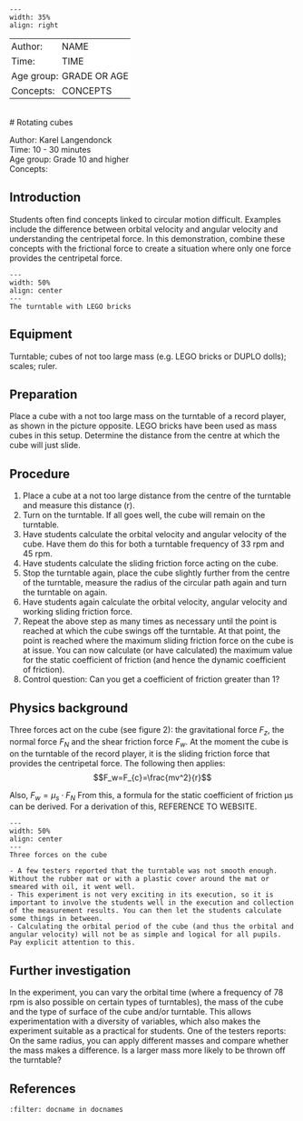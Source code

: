 

<div style="clear: both;">

```{figure} ../../figures/ready.png
---
width: 35%
align: right
```

</div>

<table style="width: 100%; border-collapse: collapse; border: none;">
    <tr style="background-color: white;"> 
        <td style="text-align: left; padding: 3px; border: none;">Author:</td>
        <td style="text-align: left; padding: 3px; border: none;">NAME</td>
    </tr>
    <tr style="background-color: white;">
        <td style="text-align: left; padding: 3px; border: none;">Time:</td>
        <td style="text-align: left; padding: 3px; border: none;">TIME</td>
    </tr>
    <tr style="background-color: white;">
        <td style="text-align: left; padding: 3px; border: none;">Age group:</td>
        <td style="text-align: left; padding: 3px; border: none;">GRADE OR AGE</td>
    </tr>
    <tr style="background-color: white;">
        <td style="text-align: left; padding: 3px; border: none;">Concepts:</td>
        <td style="text-align: left; padding: 3px; border: none;">CONCEPTS</td>
    </tr>
</table><br>
# Rotating cubes

Author: Karel Langendonck    \
Time: 10 - 30 minutes	  	\
Age group:	Grade 10 and higher\
Concepts:	

## Introduction
Students often find concepts linked to circular motion difficult. Examples include the difference between orbital velocity and angular velocity and understanding the centripetal force. In this demonstration, combine these concepts with the frictional force to create a situation where only one force provides the centripetal force. 

```{figure} demo58_figure1.JPG
---
width: 50%
align: center
---
The turntable with LEGO bricks
```

## Equipment
Turntable; 
cubes of not too large mass (e.g. LEGO bricks or DUPLO dolls); 
scales; 
ruler.

## Preparation
Place a cube with a not too large mass on the turntable of a record player, as shown in the picture opposite. LEGO bricks have been used as mass cubes in this setup. Determine the distance from the centre at which the cube will just slide.

## Procedure
1.	Place a cube at a not too large distance from the centre of the turntable and measure this distance (r).
2.	Turn on the turntable. If all goes well, the cube will remain on the turntable.
3.	Have students calculate the orbital velocity and angular velocity of the cube. Have them do this for both a turntable frequency of 33 rpm and 45 rpm.
4.	Have students calculate the sliding friction force acting on the cube.
5.	Stop the turntable again, place the cube slightly further from the centre of the turntable, measure the radius of the circular path again and turn the turntable on again. 
6.	Have students again calculate the orbital velocity, angular velocity and working sliding friction force.
7.	Repeat the above step as many times as necessary until the point is reached at which the cube swings off the turntable. At that point, the point is reached where the maximum sliding friction force on the cube is at issue. You can now calculate (or have calculated) the maximum value for the static coefficient of friction (and hence the dynamic coefficient of friction).
8.	Control question: Can you get a coefficient of friction greater than 1?

## Physics background
Three forces act on the cube (see figure 2): the gravitational force $F_z$, the normal force $F_N$ and the shear friction force $F_w$. At the moment the cube is on the turntable of the record player, it is the sliding friction force that provides the centripetal force. The following then applies:
$$F_w=F_{c}=\frac{mv^2}{r}$$

Also, $F_w = μ_s \cdot F_N$ 
From this, a formula for the static coefficient of friction μs can be derived.
For a derivation of this, REFERENCE TO WEBSITE.

```{figure} demo58_figure2.jpg
---
width: 50%
align: center
---
Three forces on the cube
```

```{tip}
- A few testers reported that the turntable was not smooth enough. Without the rubber mat or with a plastic cover around the mat or smeared with oil, it went well.
- This experiment is not very exciting in its execution, so it is important to involve the students well in the execution and collection of the measurement results. You can then let the students calculate some things in between. 
- Calculating the orbital period of the cube (and thus the orbital and angular velocity) will not be as simple and logical for all pupils. Pay explicit attention to this.
```
## Further investigation
In the experiment, you can vary the orbital time (where a frequency of 78 rpm is also possible on certain types of turntables), the mass of the cube and the type of surface of the cube and/or turntable. This allows experimentation with a diversity of variables, which also makes the experiment suitable as a practical for students.
One of the testers reports: On the same radius, you can apply different masses and compare whether the mass makes a difference. Is a larger mass more likely to be thrown off the turntable?


## References
```{bibliography}
:filter: docname in docnames
```